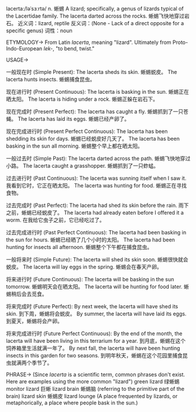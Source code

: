 lacerta:/ləˈsɜːrtə/
n.
蜥蜴
A lizard; specifically, a genus of lizards typical of the Lacertidae family.
The lacerta darted across the rocks.  蜥蜴飞快地穿过岩石。
近义词：lizard, reptile
反义词：(None -  Lack of a direct opposite for a specific genus)
词性：noun

ETYMOLOGY->
From Latin *lacerta*, meaning "lizard".  Ultimately from Proto-Indo-European *lek-*, "to bend, twist."

USAGE->

一般现在时 (Simple Present):
The lacerta sheds its skin.  蜥蜴蜕皮。
The lacerta hunts insects.  蜥蜴捕食昆虫。

现在进行时 (Present Continuous):
The lacerta is basking in the sun.  蜥蜴正在晒太阳。
The lacerta is hiding under a rock.  蜥蜴正躲在岩石下。

现在完成时 (Present Perfect):
The lacerta has caught a fly.  蜥蜴抓到了一只苍蝇。
The lacerta has laid its eggs.  蜥蜴已经产卵了。

现在完成进行时 (Present Perfect Continuous):
The lacerta has been shedding its skin for days.  蜥蜴已经蜕皮好几天了。
The lacerta has been basking in the sun all morning.  蜥蜴整个早上都在晒太阳。

一般过去时 (Simple Past):
The lacerta darted across the path.  蜥蜴飞快地穿过小路。
The lacerta caught a grasshopper.  蜥蜴抓到了一只蚱蜢。

过去进行时 (Past Continuous):
The lacerta was sunning itself when I saw it.  我看到它时，它正在晒太阳。
The lacerta was hunting for food.  蜥蜴正在寻找食物。

过去完成时 (Past Perfect):
The lacerta had shed its skin before the rain.  雨下之前，蜥蜴已经蜕皮了。
The lacerta had already eaten before I offered it a worm.  在我给它虫子之前，它已经吃过了。

过去完成进行时 (Past Perfect Continuous):
The lacerta had been basking in the sun for hours.  蜥蜴已经晒了几个小时的太阳。
The lacerta had been hunting for insects all afternoon.  蜥蜴整个下午都在捕食昆虫。

一般将来时 (Simple Future):
The lacerta will shed its skin soon.  蜥蜴很快就会蜕皮。
The lacerta will lay eggs in the spring.  蜥蜴会在春天产卵。

将来进行时 (Future Continuous):
The lacerta will be basking in the sun tomorrow.  蜥蜴明天会在晒太阳。
The lacerta will be hunting for food later.  蜥蜴稍后会去觅食。

将来完成时 (Future Perfect):
By next week, the lacerta will have shed its skin.  到下周，蜥蜴将会蜕皮。
By summer, the lacerta will have laid its eggs.  到夏天，蜥蜴将会产卵。

将来完成进行时 (Future Perfect Continuous):
By the end of the month, the lacerta will have been living in this terrarium for a year.  到月底，蜥蜴在这个饲养箱里生活就满一年了。
By next fall, the lacerta will have been hunting insects in this garden for two seasons.  到明年秋天，蜥蜴在这个花园里捕食昆虫就满两个季节了。


PHRASE->
(Since *lacerta* is a scientific term, common phrases don't exist.  Here are examples using the more common "lizard")
green lizard  绿蜥蜴
monitor lizard  巨蜥
lizard brain  蜥蜴脑 (referring to the primitive part of the brain)
lizard skin  蜥蜴皮
lizard lounge  (A place frequented by lizards, or metaphorically, a place where people bask in the sun.)


